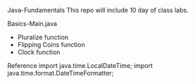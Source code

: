 Java-Fundamentals
This repo will include 10 day of class labs.

Basics-Main.java
- Pluralize function
- Flipping Coins function
- Clock function


Reference 
import java.time.LocalDateTime;
import java.time.format.DateTimeFormatter;